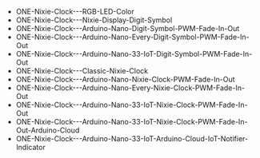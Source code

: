- ONE-Nixie-Clock---RGB-LED-Color
- ONE-Nixie-Clock---Nixie-Display-Digit-Symbol
- ONE-Nixie-Clock---Arduino-Nano-Digit-Symbol-PWM-Fade-In-Out
- ONE-Nixie-Clock---Arduino-Nano-Every-Digit-Symbol-PWM-Fade-In-Out
- ONE-Nixie-Clock---Arduino-Nano-33-IoT-Digit-Symbol-PWM-Fade-In-Out
- ONE-Nixie-Clock---Classic-Nixie-Clock
- ONE-Nixie-Clock---Arduino-Nano-Nixie-Clock-PWM-Fade-In-Out
- ONE-Nixie-Clock---Arduino-Nano-Every-Nixie-Clock-PWM-Fade-In-Out
- ONE-Nixie-Clock---Arduino-Nano-33-IoT-Nixie-Clock-PWM-Fade-In-Out
- ONE-Nixie-Clock---Arduino-Nano-33-IoT-Nixie-Clock-PWM-Fade-In-Out-Arduino-Cloud
- ONE-Nixie-Clock---Arduino-Nano-33-IoT-Arduino-Cloud-IoT-Notifier-Indicator
